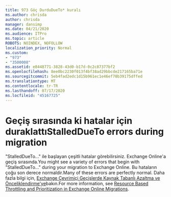```yaml
---
title: 973 Göç DurduDueTo* kuralı
ms.author: chrisda
author: chrisda
manager: dansimp
ms.date: 04/21/2020
ms.audience: ITPro
ms.topic: article
ROBOTS: NOINDEX, NOFOLLOW
localization_priority: Normal
ms.custom:
- "973"
- "3500008"
ms.assetid: e8448771-3828-43d0-b17d-0c2c87377bf2
ms.openlocfilehash: 8ee0bc2230f013f4bf38ad29bbcde217165ba71e
ms.sourcegitcommit: 5eb4fad2edc1d15b961ec1e46ef78b39175dffed
ms.translationtype: MT
ms.contentlocale: tr-TR
ms.lasthandoff: 07/17/2020
ms.locfileid: "45167725"
---
```

# <a name="stalleddueto-errors-during-migration"></a><span data-ttu-id="908da-102">Geçiş sırasında ki hatalar için duraklattı</span><span class="sxs-lookup"><span data-stu-id="908da-102">StalledDueTo errors during migration</span></span>

<span data-ttu-id="908da-103">"StalledDueTo..." ile başlayan çeşitli hatalar görebilirsiniz. Exchange Online'a geçiş sırasında.</span><span class="sxs-lookup"><span data-stu-id="908da-103">You might see a variety of errors that begin with "StalledDueTo…" during your migration to Exchange Online.</span></span> <span data-ttu-id="908da-104">Bu hataların çoğu son derece normaldir.</span><span class="sxs-lookup"><span data-stu-id="908da-104">Many of these errors are perfectly normal.</span></span> <span data-ttu-id="908da-105">Daha fazla bilgi için, [Exchange Çevrimiçi Geçişlerde Kaynak Tabanlı Azaltma ve Önceliklendirme'ye](https://techcommunity.microsoft.com/t5/exchange-team-blog/resource-based-throttling-and-prioritization-in-exchange-online/ba-p/608020)bakın.</span><span class="sxs-lookup"><span data-stu-id="908da-105">For more information, see [Resource Based Throttling and Prioritization in Exchange Online Migrations](https://techcommunity.microsoft.com/t5/exchange-team-blog/resource-based-throttling-and-prioritization-in-exchange-online/ba-p/608020).</span></span>
